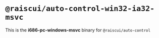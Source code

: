 # `@raiscui/auto-control-win32-ia32-msvc`

This is the **i686-pc-windows-msvc** binary for `@raiscui/auto-control`
